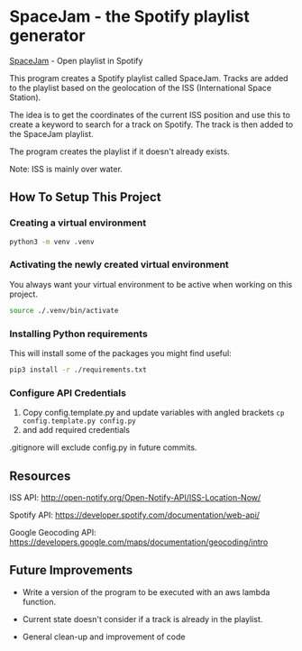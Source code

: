 # SpaceJam - the Spotify playlist generator

[SpaceJam](https://open.spotify.com/playlist/5O5R4Tgb8Q92tlsZAKWuyG) - Open playlist in Spotify

This program creates a Spotify playlist called SpaceJam.
Tracks are added to the playlist based on the geolocation of the ISS (International Space Station).

The idea is to get the coordinates of the current ISS position
and use this to create a keyword to search for a track on Spotify.
The track is then added to the SpaceJam playlist.

The program creates the playlist if it doesn't already exists.

Note: ISS is mainly over water.

## How To Setup This Project

### Creating a virtual environment

```bash
python3 -m venv .venv
```

### Activating the newly created virtual environment

You always want your virtual environment to be active when working on this project.

```bash
source ./.venv/bin/activate
```

### Installing Python requirements

This will install some of the packages you might find useful:

```bash
pip3 install -r ./requirements.txt
```

### Configure API Credentials

1. Copy config.template.py and update variables with angled brackets
`cp config.template.py config.py`
2. and add required credentials

.gitignore will exclude config.py in future commits.

## Resources

ISS API:
<http://open-notify.org/Open-Notify-API/ISS-Location-Now/>

Spotify API:
<https://developer.spotify.com/documentation/web-api/>

Google Geocoding API:
<https://developers.google.com/maps/documentation/geocoding/intro>

## Future Improvements

- Write a version of the program to be executed with an aws lambda function.

- Current state doesn't consider if a track is already in the playlist.

- General clean-up and improvement of code
